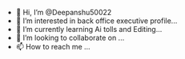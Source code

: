 - 👋 Hi, I’m @Deepanshu50022
- 👀 I’m interested in back office executive profile...
- 🌱 I’m currently learning Ai tolls and Editing...
- 💞️ I’m looking to collaborate on ...
- 📫 How to reach me ...

<!---
Deepanshu50022/Deepanshu50022 is a ✨ special ✨ repository because its `README.md` (this file) appears on your GitHub profile.
You can click the Preview link to take a look at your changes.
--->
